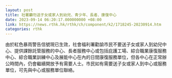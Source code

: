 ```yaml
---
layout: post
title: 社署籲勿送子女或家人到幼兒、青少年、長者、康復中心
date: 2023-09-14 06:20:17.000000000 +08:00
link: https://news.rthk.hk/rthk/ch/component/k2/1718245-20230914.htm
categories: rthk
---
```


由於紅色暴雨警告信號現已生效，社會福利署勸諭市民不要送子女或家人到幼兒中心、提供課餘託管服務的中心、長者服務中心或包括庇護工場、綜合職業康復服務中心、綜合職業訓練中心及展能中心在內的日間康復服務單位，但各中心在正常辦公時間內，仍會繼續開放予有需要人士。市民如有需要送子女或家人到中心或服務單位，可先與中心或服務單位聯絡。
